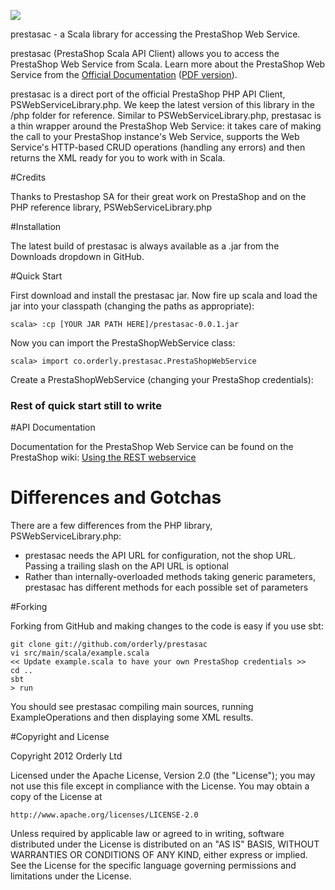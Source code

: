 [![](https://jitpack.io/v/MercurieVV/prestashop-scala-client.svg)](https://jitpack.io/#MercurieVV/prestashop-scala-client)

prestasac - a Scala library for accessing the PrestaShop Web Service.

prestasac (PrestaShop Scala API Client) allows you to access the PrestaShop Web Service from Scala. Learn more about the PrestaShop Web Service from the [Official Documentation](http://wiki.prestashop.com/display/enEN/Using+the+REST+webservice) ([PDF version](http://wiki.prestashop.com/download/attachments/720902/CRUD+Tutorial+EN.pdf?version=1&modificationDate=1301486324000)).

prestasac is a direct port of the official PrestaShop PHP API Client, PSWebServiceLibrary.php. We keep the latest version of this library in the /php folder for reference. Similar to PSWebServiceLibrary.php, prestasac is a thin wrapper around the PrestaShop Web Service: it takes care of making the call to your PrestaShop instance's Web Service, supports the Web Service's HTTP-based CRUD operations (handling any errors) and then returns the XML ready for you to work with in Scala.

#Credits

Thanks to Prestashop SA for their great work on PrestaShop and on the PHP reference library, PSWebServiceLibrary.php

#Installation

The latest build of prestasac is always available as a .jar from the Downloads dropdown in GitHub.

#Quick Start

First download and install the prestasac jar. Now fire up scala and load the jar into your classpath (changing the paths as appropriate):

    scala> :cp [YOUR JAR PATH HERE]/prestasac-0.0.1.jar

Now you can import the PrestaShopWebService class:

    scala> import co.orderly.prestasac.PrestaShopWebService

Create a PrestaShopWebService (changing your PrestaShop credentials):

### Rest of quick start still to write ###

#API Documentation

Documentation for the PrestaShop Web Service can be found on the PrestaShop wiki:
[Using the REST webservice](http://wiki.prestashop.com/display/enEN/Using+the+REST+webservice)

# Differences and Gotchas

There are a few differences from the PHP library, PSWebServiceLibrary.php:

* prestasac needs the API URL for configuration, not the shop URL. Passing a trailing slash on the API URL is optional
* Rather than internally-overloaded methods taking generic parameters, prestasac has different methods for each possible set of parameters

#Forking 

Forking from GitHub and making changes to the code is easy if you use sbt:

    git clone git://github.com/orderly/prestasac
    vi src/main/scala/example.scala
    << Update example.scala to have your own PrestaShop credentials >>     
    cd ..
    sbt
    > run

You should see prestasac compiling main sources, running ExampleOperations and then displaying some XML results.

#Copyright and License

Copyright 2012 Orderly Ltd

Licensed under the Apache License, Version 2.0 (the "License");
you may not use this file except in compliance with the License.
You may obtain a copy of the License at

    http://www.apache.org/licenses/LICENSE-2.0

Unless required by applicable law or agreed to in writing, software
distributed under the License is distributed on an "AS IS" BASIS,
WITHOUT WARRANTIES OR CONDITIONS OF ANY KIND, either express or implied.
See the License for the specific language governing permissions and
limitations under the License.

